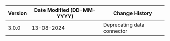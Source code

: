 | **Version** | **Date Modified (DD-MM-YYYY)** | **Change History**                                          |
|-------------|--------------------------------|-------------------------------------------------------------|
| 3.0.0       | 13-08-2024                     | Deprecating data connector                                  |

